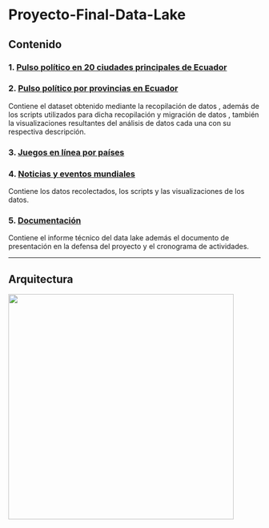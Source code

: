 # Proyecto-Final-Data-Lake

## Contenido

### 1. [Pulso político en 20 ciudades principales de Ecuador]()
### 2. [Pulso político por provincias en Ecuador](https://github.com/JoseLuisColcha/Proyecto-Final-Data-Lake/tree/main/2.Pulso%20politico%20por%20provincias)
Contiene el dataset obtenido mediante la recopilación de datos , además de los scripts utilizados para dicha recopilación y migración de datos , también la visualizaciones resultantes del análisis de datos cada una con su respectiva descripción.


### 3. [Juegos en línea por países](https://github.com/JoseLuisColcha/Proyecto-Final-Data-Lake/tree/main/3.%20JuegosOnlinePaises)
### 4. [ Noticias y eventos mundiales](https://github.com/JoseLuisColcha/Proyecto-Final-Data-Lake/tree/main/4.%20Noticias%20y%20eventos%20mundiales)
Contiene los datos recolectados, los scripts y las visualizaciones de los datos.
### 5.  [Documentación](https://github.com/JoseLuisColcha/Proyecto-Final-Data-Lake/tree/main/5.Documentaci%C3%B3n)
Contiene el informe técnico del data lake además el documento de presentación en la defensa del proyecto y el cronograma de actividades.



***


## Arquitectura 

<img src="Arquitectura_de_la solución.png" height="450"/>
